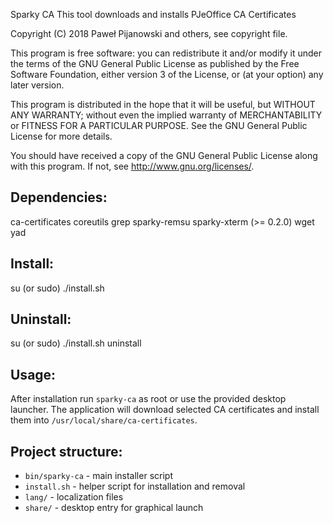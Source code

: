 Sparky CA
This tool downloads and installs PJeOffice CA Certificates

Copyright (C) 2018 Paweł Pijanowski and others, see copyright file.

This program is free software: you can redistribute it and/or modify
it under the terms of the GNU General Public License as published by
the Free Software Foundation, either version 3 of the License, or
(at your option) any later version.

This program is distributed in the hope that it will be useful,
but WITHOUT ANY WARRANTY; without even the implied warranty of
MERCHANTABILITY or FITNESS FOR A PARTICULAR PURPOSE.  See the
GNU General Public License for more details.

You should have received a copy of the GNU General Public License
along with this program.  If not, see <http://www.gnu.org/licenses/>.

Dependencies:
-------------
ca-certificates
coreutils
grep
sparky-remsu
sparky-xterm (>= 0.2.0)
wget
yad

Install:
-------------
su (or sudo) 
./install.sh

Uninstall:
-------------
su (or sudo)
./install.sh uninstall

Usage:
-------------
After installation run `sparky-ca` as root or use the provided desktop
launcher. The application will download selected CA certificates and
install them into `/usr/local/share/ca-certificates`.

Project structure:
-------------
* `bin/sparky-ca` - main installer script
* `install.sh` - helper script for installation and removal
* `lang/` - localization files
* `share/` - desktop entry for graphical launch
